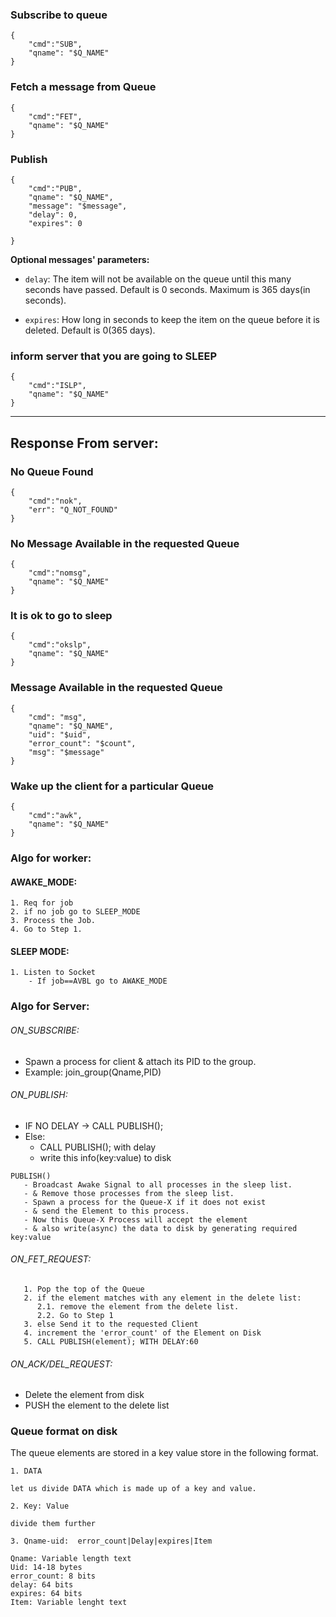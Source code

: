 

### Subscribe to queue

```
{
    "cmd":"SUB",
    "qname": "$Q_NAME"
}
```

### Fetch a message from Queue

```
{
    "cmd":"FET",
    "qname": "$Q_NAME"
}
```

### Publish

````
{
    "cmd":"PUB",
    "qname": "$Q_NAME",
    "message": "$message",
    "delay": 0,
    "expires": 0  

}
````
**Optional messages' parameters:**

* `delay`: The item will not be available on the queue until this many seconds have passed.
Default is 0 seconds. Maximum is 365 days(in seconds).

* `expires`: How long in seconds to keep the item on the queue before it is deleted.
Default is 0(365 days).


### inform server that you are going to SLEEP

````
{
    "cmd":"ISLP",
    "qname": "$Q_NAME"
}
````

--------------------------------
## Response From server:


### No Queue Found

````
{
    "cmd":"nok",
    "err": "Q_NOT_FOUND"
}
````

### No Message Available in the requested Queue

````
{
    "cmd":"nomsg",
    "qname": "$Q_NAME"
}
````

### It is ok to go to sleep

````
{
    "cmd":"okslp",
    "qname": "$Q_NAME"
}
````

### Message Available in the requested Queue

````
{
    "cmd": "msg",
    "qname": "$Q_NAME",
    "uid": "$uid",
    "error_count": "$count",
    "msg": "$message"
}
````

### Wake up the client for a particular Queue

````
{
    "cmd":"awk",
    "qname": "$Q_NAME"
}
````

### Algo for worker:

#### AWAKE_MODE:

    1. Req for job
    2. if no job go to SLEEP_MODE
    3. Process the Job.
    4. Go to Step 1.
    
#### SLEEP MODE:

    1. Listen to Socket
        - If job==AVBL go to AWAKE_MODE
 
 
### Algo for Server:

###### ON_SUBSCRIBE:
   - Spawn a process for client & attach its PID to the group.
   - Example: join_group(Qname,PID) 
    
    
###### ON_PUBLISH:
   - IF NO DELAY -> CALL PUBLISH();
   - Else: 
     - CALL PUBLISH(); with delay
     - write this info(key:value) to disk
````
PUBLISH()
   - Broadcast Awake Signal to all processes in the sleep list.
   - & Remove those processes from the sleep list.
   - Spawn a process for the Queue-X if it does not exist
   - & send the Element to this process.
   - Now this Queue-X Process will accept the element
   - & also write(async) the data to disk by generating required key:value  
````
###### ON_FET_REQUEST:

````
   1. Pop the top of the Queue 
   2. if the element matches with any element in the delete list: 
      2.1. remove the element from the delete list.
      2.2. Go to Step 1
   3. else Send it to the requested Client 
   4. increment the 'error_count' of the Element on Disk
   5. CALL PUBLISH(element); WITH DELAY:60
````

###### ON_ACK/DEL_REQUEST:

  - Delete the element from disk
  - PUSH the element to the delete list

### Queue format on disk
The queue elements are stored in a key value store in the following format.
````
1. DATA

let us divide DATA which is made up of a key and value.

2. Key: Value

divide them further

3. Qname-uid:  error_count|Delay|expires|Item

Qname: Variable length text
Uid: 14-18 bytes
error_count: 8 bits 
delay: 64 bits
expires: 64 bits
Item: Variable lenght text

````
